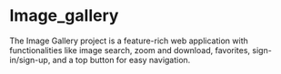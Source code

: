 # Image_gallery
The Image Gallery project is a feature-rich web application with functionalities like image search, zoom and download, favorites, sign-in/sign-up, and a top button for easy navigation.
